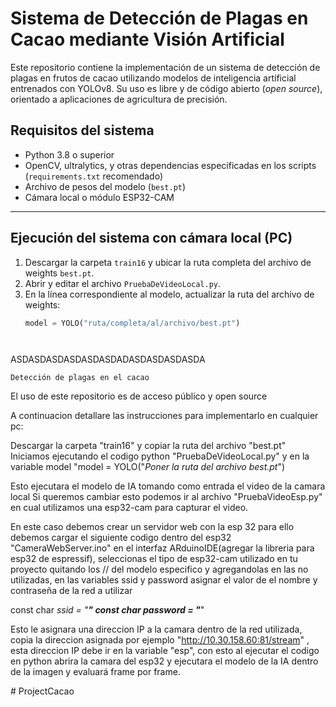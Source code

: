 # Sistema de Detección de Plagas en Cacao mediante Visión Artificial

Este repositorio contiene la implementación de un sistema de detección de plagas en frutos de cacao utilizando modelos de inteligencia artificial entrenados con YOLOv8. Su uso es libre y de código abierto (*open source*), orientado a aplicaciones de agricultura de precisión.

## Requisitos del sistema

- Python 3.8 o superior
- OpenCV, ultralytics, y otras dependencias especificadas en los scripts (`requirements.txt` recomendado)
- Archivo de pesos del modelo (`best.pt`)
- Cámara local o módulo ESP32-CAM

---

## Ejecución del sistema con cámara local (PC)

1. Descargar la carpeta `train16` y ubicar la ruta completa del archivo de weights `best.pt`.
2. Abrir y editar el archivo `PruebaDeVideoLocal.py`.
3. En la línea correspondiente al modelo, actualizar la ruta del archivo de weights:
   ```python
   model = YOLO("ruta/completa/al/archivo/best.pt")




ASDASDASDASDASDASDADASDASDASDASDA


    Detección de plagas en el cacao

El uso de este repositorio es de acceso público y open source

A continuacion detallare las instrucciones para implementarlo en cualquier pc:
 
Descargar la carpeta "train16" y copiar la ruta del archivo "best.pt" 
Iniciamos ejecutando el codigo python
 "PruebaDeVideoLocal.py" 
 y en la variable model
"model = YOLO("*Poner la ruta del archivo best.pt*") 

Esto ejecutara el modelo de IA tomando como entrada el video de la camara local
Si queremos cambiar esto podemos ir al archivo "PruebaVideoEsp.py" en cual utilizamos una esp32-cam para capturar el video.

En este caso debemos crear un servidor web con la esp 32 para ello debemos cargar el siguiente codigo dentro del esp32 "CameraWebServer.ino" en el interfaz ARduinoIDE(agregar la libreria para esp32 de espressif), seleccionas el tipo de esp32-cam utilizado en tu proyecto quitando los // del modelo especifico y agregandolas en las no utilizadas, en las variables ssid y password asignar el valor de el nombre y contraseña de la red a utilizar 

const char *ssid = "**********"
const char *password = "**********"

Esto le asignara una direccion IP a la camara dentro de la red utilizada, copia la direccion asignada por ejemplo "http://10.30.158.60:81/stream" , esta direccion IP debe ir en la variable "esp", con esto al ejecutar el codigo en python abrira la camara del esp32 y ejecutara  el modelo de  la IA dentro de la imagen y evaluará frame por frame.

#   P r o j e c t C a c a o 
 
 
